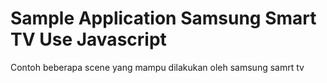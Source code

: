 # Sample Application Samsung Smart TV Use Javascript

Contoh beberapa scene yang mampu dilakukan oleh samsung samrt tv
